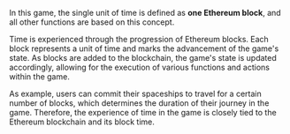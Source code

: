 In this game, the single unit of time is defined as **one Ethereum block**, and all other functions are based on this concept. 

Time is experienced through the progression of Ethereum blocks. Each block represents a unit of time and marks the advancement of the game's state. As blocks are added to the blockchain, the game's state is updated accordingly, allowing for the execution of various functions and actions within the game. 

As example, users can commit their spaceships to travel for a certain number of blocks, which determines the duration of their journey in the game. Therefore, the experience of time in the game is closely tied to the Ethereum blockchain and its block time. 


